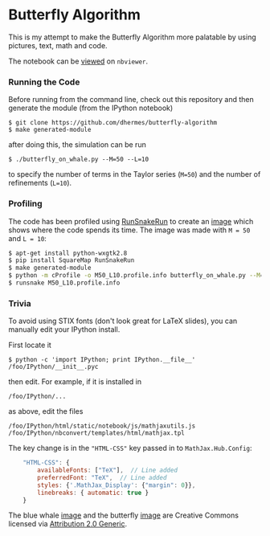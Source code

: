 # Butterfly Algorithm

This is my attempt to make the Butterfly Algorithm more palatable
by using pictures, text, math and code.

The notebook can be [viewed][1] on `nbviewer`.

### Running the Code

Before running from the command line, check out this repository
and then generate the module (from the IPython notebook)

```
$ git clone https://github.com/dhermes/butterfly-algorithm
$ make generated-module
```

after doing this, the simulation can be run

```
$ ./butterfly_on_whale.py --M=50 --L=10
```

to specify the number of terms in the Taylor series (`M=50`) and the
number of refinements (`L=10`).

### Profiling

The code has been profiled using [RunSnakeRun][3] to create an [image][2]
which shows where the code spends its time. The image was made with
`M = 50` and `L = 10`:

```bash
$ apt-get install python-wxgtk2.8
$ pip install SquareMap RunSnakeRun
$ make generated-module
$ python -m cProfile -o M50_L10.profile.info butterfly_on_whale.py --M=50 --L=10
$ runsnake M50_L10.profile.info
```

### Trivia

To avoid using STIX fonts (don't look great for LaTeX slides),
you can manually edit your IPython install.

First locate it

```
$ python -c 'import IPython; print IPython.__file__'
/foo/IPython/__init__.pyc
```

then edit. For example, if it is installed in

```
/foo/IPython/...
```

as above, edit the files

```
/foo/IPython/html/static/notebook/js/mathjaxutils.js
/foo/IPython/nbconvert/templates/html/mathjax.tpl
```

The key change is in the `"HTML-CSS"` key passed in to `MathJax.Hub.Config`:

```javascript
    "HTML-CSS": {
        availableFonts: ["TeX"],  // Line added
        preferredFont: "TeX",  // Line added
        styles: {'.MathJax_Display': {"margin": 0}},
        linebreaks: { automatic: true }
    }
```

The blue whale [image][4] and the butterfly [image][6] are Creative Commons
licensed via [Attribution 2.0 Generic][5].

[1]: http://nbviewer.ipython.org/github/dhermes/butterfly-algorithm/blob/master/butterfly.ipynb
[2]: resources/profile_run_snake_run.png
[3]: http://www.vrplumber.com/programming/runsnakerun/
[4]: https://flic.kr/p/poVgjn
[5]: https://creativecommons.org/licenses/by/2.0/
[6]: https://flic.kr/p/avcWX2
